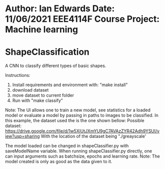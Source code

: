 Author: Ian Edwards
Date: 11/06/2021
EEE4114F Course Project: Machine learning
=========================================
# ShapeClassification
A CNN to classify different types of basic shapes.

Instructions:
1) Install requirements and environment with:
"make install"
2) download dataset
3) move dataset to current folder
4) Run with "make classify"

Note:
The UI allows one to train a new model, see statistics for a loaded model or evaluate a model by passing in paths to images to be classified.
In this example, the dataset used the is the one shown bellow:
Possible dataset: https://drive.google.com/file/d/1w5XiUtJXmYU9gC7AVAzZYR42Adh9YSUI/view?usp=sharing
With the location of the dataset being "./greayscale'

The model loaded can be changed in shapeClassifier.py with saveModelName variable.
When running shapeClassifier.py directly, one can input arguments such as batchsize, epochs and learning rate.
Note: The model created is only as good as the data given to it.


